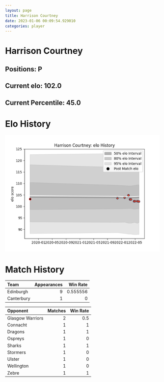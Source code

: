 ```yaml
---  
layout: page  
title: Harrison Courtney  
date: 2023-01-06 00:09:54.929010  
categories: player  
---
```

# Harrison Courtney

## Positions: P

## Current elo: 102.0

## Current Percentile: 45.0

# Elo History


![elo history](history_HarrisonCourtney.png)
# Match History


| Team       |   Appearances |   Win Rate |
|:-----------|--------------:|-----------:|
| Edinburgh  |             9 |   0.555556 |
| Canterbury |             1 |   0        |

| Opponent         |   Matches |   Win Rate |
|:-----------------|----------:|-----------:|
| Glasgow Warriors |         2 |        0.5 |
| Connacht         |         1 |        1   |
| Dragons          |         1 |        1   |
| Ospreys          |         1 |        0   |
| Sharks           |         1 |        1   |
| Stormers         |         1 |        0   |
| Ulster           |         1 |        0   |
| Wellington       |         1 |        0   |
| Zebre            |         1 |        1   |